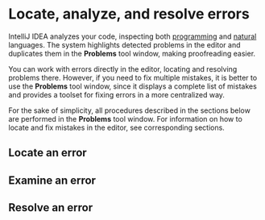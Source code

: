 # Locate, analyze, and resolve errors

IntelliJ IDEA analyzes your code, inspecting both [programming](https://www.jetbrains.com/help/idea/code-inspection.html) and [natural](https://www.jetbrains.com/help/idea/proofreading.html) languages. The system highlights detected problems in the editor and duplicates them in the **Problems** tool window, making proofreading easier.

You can work with errors directly in the editor, locating and resolving problems there. However, if you need to fix multiple mistakes, it is better to use the **Problems** tool window, since it displays a complete list of mistakes and provides a toolset for fixing errors in a more centralized way. 

For the sake of simplicity, all procedures described in the sections below are performed in the **Problems** tool window. For information on how to locate and fix mistakes in the editor, see corresponding sections.

## Locate an error



## Examine an error



## Resolve an error


